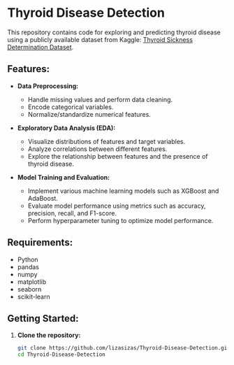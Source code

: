 # Thyroid Disease Detection

This repository contains code for exploring and predicting thyroid disease using a publicly available dataset from Kaggle: [Thyroid Sickness Determination Dataset](https://www.kaggle.com/datasets/bidemiayinde/thyroid-sickness-determination/data?select=dataset_thyroid_sick.csv).

## Features:

- **Data Preprocessing:**
  - Handle missing values and perform data cleaning.
  - Encode categorical variables.
  - Normalize/standardize numerical features.

- **Exploratory Data Analysis (EDA):**
  - Visualize distributions of features and target variables.
  - Analyze correlations between different features.
  - Explore the relationship between features and the presence of thyroid disease.

- **Model Training and Evaluation:**
  - Implement various machine learning models such as XGBoost and AdaBoost.
  - Evaluate model performance using metrics such as accuracy, precision, recall, and F1-score.
  - Perform hyperparameter tuning to optimize model performance.

## Requirements:

- Python
- pandas
- numpy
- matplotlib
- seaborn
- scikit-learn

## Getting Started:

1. **Clone the repository:**
   ```sh
   git clone https://github.com/lizasizas/Thyroid-Disease-Detection.git
   cd Thyroid-Disease-Detection
